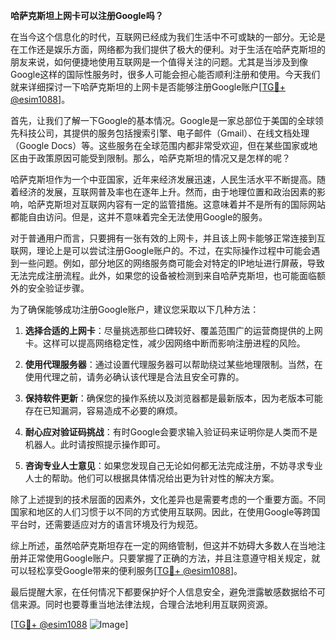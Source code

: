 **哈萨克斯坦上网卡可以注册Google吗？**

在当今这个信息化的时代，互联网已经成为我们生活中不可或缺的一部分。无论是在工作还是娱乐方面，网络都为我们提供了极大的便利。对于生活在哈萨克斯坦的朋友来说，如何便捷地使用互联网是一个值得关注的问题。尤其是当涉及到像Google这样的国际性服务时，很多人可能会担心能否顺利注册和使用。今天我们就来详细探讨一下哈萨克斯坦的上网卡是否能够注册Google账户[[TG💪+ @esim1088](https://t.me/s/esim1088)]。

首先，让我们了解一下Google的基本情况。Google是一家总部位于美国的全球领先科技公司，其提供的服务包括搜索引擎、电子邮件（Gmail）、在线文档处理（Google Docs）等。这些服务在全球范围内都非常受欢迎，但在某些国家或地区由于政策原因可能受到限制。那么，哈萨克斯坦的情况又是怎样的呢？

哈萨克斯坦作为一个中亚国家，近年来经济发展迅速，人民生活水平不断提高。随着经济的发展，互联网普及率也在逐年上升。然而，由于地理位置和政治因素的影响，哈萨克斯坦对互联网内容有一定的监管措施。这意味着并不是所有的国际网站都能自由访问。但是，这并不意味着完全无法使用Google的服务。

对于普通用户而言，只要拥有一张有效的上网卡，并且该上网卡能够正常连接到互联网，理论上是可以尝试注册Google账户的。不过，在实际操作过程中可能会遇到一些问题。例如，部分地区的网络服务商可能会对特定的IP地址进行屏蔽，导致无法完成注册流程。此外，如果您的设备被检测到来自哈萨克斯坦，也可能面临额外的安全验证步骤。

为了确保能够成功注册Google账户，建议您采取以下几种方法：

1. **选择合适的上网卡**：尽量挑选那些口碑较好、覆盖范围广的运营商提供的上网卡。这样可以提高网络稳定性，减少因网络中断而影响注册进程的风险。
   
2. **使用代理服务器**：通过设置代理服务器可以帮助绕过某些地理限制。当然，在使用代理之前，请务必确认该代理是合法且安全可靠的。
   
3. **保持软件更新**：确保您的操作系统以及浏览器都是最新版本，因为老版本可能存在已知漏洞，容易造成不必要的麻烦。

4. **耐心应对验证码挑战**：有时Google会要求输入验证码来证明你是人类而不是机器人。此时请按照提示操作即可。

5. **咨询专业人士意见**：如果您发现自己无论如何都无法完成注册，不妨寻求专业人士的帮助。他们可以根据具体情况给出更为针对性的解决方案。

除了上述提到的技术层面的因素外，文化差异也是需要考虑的一个重要方面。不同国家和地区的人们习惯于以不同的方式使用互联网。因此，在使用Google等跨国平台时，还需要适应对方的语言环境及行为规范。

综上所述，虽然哈萨克斯坦存在一定的网络管制，但这并不妨碍大多数人在当地注册并正常使用Google账户。只要掌握了正确的方法，并且注意遵守相关规定，就可以轻松享受Google带来的便利服务[[TG💪+ @esim1088](https://t.me/s/esim1088)]。

最后提醒大家，在任何情况下都要保护好个人信息安全，避免泄露敏感数据给不可信来源。同时也要尊重当地法律法规，合理合法地利用互联网资源。

[[TG💪+ @esim1088](https://t.me/s/esim1088) ![Image](https://i.postimg.cc/4NQfJmqS/Snipaste-2025-05-13-00-14-12.png)]